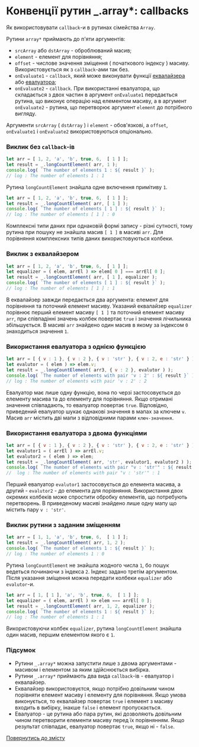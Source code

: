 # Конвенції рутин _.array*: callbacks

Як використовувати <code>callback</code>-и в рутинах сімейства <code>Array</code>.

Рутини `array*` приймають до п'яти аргументів:

- `srcArray` або `dstArray` - оброблюваний масив;
- `element` - елемент для порівняння;
- `offset` - числове значення зміщення ( початкового індексу ) масиву. Використовується як з `callback`-ами так без.
- `onEvaluate1` - `callback`, який може виконувати функції [еквалайзера](../concept/Equalizer.md) або [евалуатора](../concept/Evaluator.md);
- `onEvaluate2` - `callback`. При використанні евалуатора, що складається з двох частин в аргумент `onEvaluate1` передається рутина, що виконує операцію над елементом масиву, а в аргумент `onEvaluate2` - рутина, що перетворює аргумент `element` до потрібного вигляду.

Аргументи `srcArray` ( `dstArray` ) i `element` - обов'язкові, а `offset`, `onEvaluate1` i `onEvaluate2` використовуються опціонально.

### Виклик без `callback`-ів

```js
let arr = [ 1, 2, 'a', 'b', true, 6,  [ 1 ] ];
let result = _.longCountElement( arr, 1 );
console.log( `The number of elements 1 : ${ result }` );
// log : The number of elements 1 : 1
```

Рутина `longCountElement` знайшла одне включення примітиву `1`.

```js
let arr = [ 1, 2, 'a', 'b', true, 6,  [ 1 ] ];
let result = _.longCountElement( arr, [ 1 ] );
console.log( `The number of elements [ 1 ] : ${ result }` );
// log : The number of elements [ 1 ] : 0
```

Комплексні типи даних при однаковій формі запису - різні сутності, тому рутина при пошуку не знайшла масив `[ 1 ]` в масиві `arr`. Для порівняння комплексних типів даних використовуються колбеки.

### Виклик з еквалайзером

```js
let arr = [ 1, 2, 'a', 'b', true, 6,  [ 1 ] ];
let equalizer = ( elem, arrEl ) => elem[ 0 ] === arrEl[ 0 ];
let result = _.longCountElement( arr, [ 1 ], equalizer );
console.log( `The number of elements [ 1 ] : ${ result }` );
// log : The number of elements [ 1 ] : 1
```

В еквалайзер завжди передається два аргумента: елемент для порівняння та поточний елемент масиву. Указаний еквалайзер `equalizer` порівнює перший елемент масиву `[ 1 ]` та поточний елемент масиву `arr`, при співпадінні значень колбек повертає `true` i значення лічильника збільшується. В масиві `arr` знайдено один масив в якому за індексом `0` знаходиться значення `1`.

### Використання евалуатора з однією функцією

```js
let arr = [ { v : 1 }, { v : 2 }, { v : 'str' }, { v : 2, e : 'str' } ];
let evalutor = ( elem ) => elem.v;
let result = _.longCountElement( arr3, { v : 2 }, evalutor ) );
console.log( `The number of elements with pair 'v : 2' : ${ result }` );
// log : The number of elements with pair 'v : 2' : 2
```

Евалуатор має лише одну функцію, вона по черзі застосовується до елементу масива та до елементу для порівняння. Якщо отримані значення співпадають, то евалуатор повертає `true`. Відповідно, приведений евалуатор шукає однакові значення в мапах за ключем `v`. Масив `arr` містить дві мапи з відповідними парами `ключ-значення`.

### Використання евалуатора з двома функціями

```js
let arr = [ { v : 1 }, { v : 2 }, { v : 'str' }, { v : 2, e : 'str' } ];
let evalutor1 = ( arrEl ) => arrEl.v;
let evalutor2 = ( elem ) => elem;
let result = _.longCountElement( arr, 'str', evalutor1, evalutor2 ) );
console.log( `The number of elements with pair "v : 'str'" : ${ result }` );
//  log : The number of elements with pair "v : 'str'" : 1
```

Перший евалуатор `evalutor1` застосовується до елемента масива, а другий - `evalutor2` - до елемента для порівняння. Використання двох окремих колбеків може спростити обробку елементів, що потребують перетворень.
В приведеному масиві знайдено лише одну мапу що містить пару `v : 'str'`.

### Виклик рутини з заданим зміщенням

```js
let arr = [ 1, 1, 'a', 'b', true, 6,  [ 1 ] ];
let result = _.longCountElement( arr, 1, 2 );
console.log( `The number of elements 1 : ${ result }` );
// log : The number of elements 1 : 0
```

Рутина `longCountElement` не знайшла жодного числа `1`, бо пошук ведеться починаючи з індекса `2`. Індекс задано третім аргументом. Після указання зміщення можна передати колбеки `equalizer` або `evalutor`-и.

```js
let arr = [ 1, [ 1 ], 'a', 'b', true, 6,  [ 1 ] ];
let equalizer = ( elem, arrEl ) => elem === arrEl[ 0 ];
let result = _.longCountElement( arr, 1, 2, equalizer );
console.log( `The number of elements 1 : ${ result }` );
// log : The number of elements 1 : 1
```

Використовуючи колбек `equalizer`, рутина `longCountElement` знайшла один масив, першим елементом якого є `1`.

### Підсумок

- Рутини `_.array*` можна запустити лише з двома аргументами - масивом і елементом за яким здійснюється вибірка.
- Рутини `_.array*` приймають два вида `callback`-ів - евалуатор і еквалайзер.
- Еквалайзер використовуєтся, якщо потрібно довільним чином порівняти елемент масиву і елементу для порівняння. Якщо умова виконується, то еквалайзер повертає `true` і елемент з масиву входить в вибірку, інакше `false` і елемент пропускається.
- Евалуатор - це рутина або пара рутин, які дозволяють довільним чином перетворити елементи масиву перед їх порівнянням. Якщо результат співпадає, евалуатор повертає `true`, якщо ні - `false`.

[Повернутись до змісту](../README.md#Туторіали)

